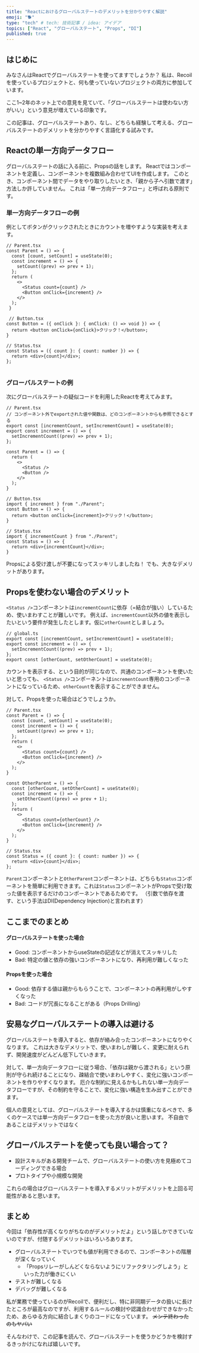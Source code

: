 ```yaml
---
title: "Reactにおけるグローバルステートのデメリットを分かりやすく解説"
emoji: "🐕"
type: "tech" # tech: 技術記事 / idea: アイデア
topics: ["React", "グローバルステート", "Props", "DI"]
published: true
---
```

## はじめに
みなさんはReactでグローバルステートを使ってますでしょうか？
私は、Recoilを使っているプロジェクトと、何も使っていないプロジェクトの両方に参加しています。

ここ1~2年のネット上での意見を見ていて、「グローバルステートは使わない方がいい」という意見が増えている印象です。

この記事は、グローバルステートあり、なし、どちらも経験して考える、グローバルステートのデメリットを分かりやすく言語化する試みです。

## Reactの単一方向データフロー
グローバルステートの話に入る前に、Propsの話をします。
Reactではコンポーネントを定義し、コンポーネントを複数組み合わせてUIを作成します。
このとき、コンポーネント間でデータをやり取りしたいとき、「親から子へ引数で渡す」方法しか許していません。
これは「単一方向データフロー」と呼ばれる原則です。

### 単一方向データフローの例
例としてボタンがクリックされたときにカウントを増やすような実装を考えます。

```tsx
// Parent.tsx
const Parent = () => {
  const [count, setCount] = useState(0);
  const increment = () => {
    setCount((prev) => prev + 1);
  };
  return (
    <>
      <Status count={count} />
      <Button onClick={increment} />
    </>
  );
 }

 // Button.tsx
const Button = ({ onClick }: { onClick: () => void }) => {
  return <button onClick={onClick}>クリック！</button>;
}

// Status.tsx
const Status = ({ count }: { count: number }) => {
  return <div>{count}</div>;
};


```

### グローバルステートの例
次にグローバルステートの疑似コードを利用したReactを考えてみます。

```tsx
// Parent.tsx
// コンポーネント外でexportされた値や関数は、どのコンポーネントからも参照できるとする
export const [incrementCount, setIncrementCount] = useState(0);
export const increment = () => {
  setIncrementCount((prev) => prev + 1);
};

const Parent = () => {
  return (
    <>
      <Status />
      <Button />
    </>
  );
}

// Button.tsx
import { increment } from "./Parent";
const Button = () => {
  return <button onClick={increment}>クリック！</button>;
}

// Status.tsx
import { incrementCount } from "./Parent";
const Status = () => {
  return <div>{incrementCount}</div>;
}
```

Propsによる受け渡しが不要になってスッキリしましたね！
でも、大きなデメリットがあります。

## Propsを使わない場合のデメリット
`<Status />`コンポーネントは`incrementCount`に依存（=結合が強い）しているため、使いまわすことが難しいです。
例えば、`incrementCount`以外の値を表示したいという要件が発生したとします。仮に`otherCount`としましょう。

```
// global.ts
export const [incrementCount, setIncrementCount] = useState(0);
export const increment = () => {
  setIncrementCount((prev) => prev + 1);
};
export const [otherCount, setOtherCount] = useState(0);
```
カウントを表示する、という目的が同じなので、共通のコンポーネントを使いたいと思っても、
`<Status />`コンポーネントは`incrementCount`専用のコンポーネントになっているため、`otherCount`を表示することができません。

対して、Propsを使った場合はどうでしょうか。

```tsx
// Parent.tsx
const Parent = () => {
  const [count, setCount] = useState(0);
  const increment = () => {
    setCount((prev) => prev + 1);
  };
  return (
    <>
      <Status count={count} />
      <Button onClick={increment} />
    </>
  );
}

const OtherParent = () => {
  const [otherCount, setOtherCount] = useState(0);
  const increment = () => {
    setOtherCount((prev) => prev + 1);
  };
  return (
    <>
      <Status count={otherCount} />
      <Button onClick={increment} />
    </>
  );
}

// Status.tsx
const Status = ({ count }: { count: number }) => {
  return <div>{count}</div>;
};

```
`Parent`コンポーネントと`OtherParent`コンポーネントは、どちらも`Status`コンポーネントを簡単に利用できます。これは`Status`コンポーネントがPropsで受け取った値を表示するだけのコンポーネントであるためです。
（引数で依存を渡す、という手法はDI(Dependency Injection)と言われます）

## ここまでのまとめ
#### グローバルステートを使った場合
- Good: コンポーネントからuseStateの記述などが消えてスッキリした
- Bad: 特定の値と依存の強いコンポーネントになり、再利用が難しくなった

#### Propsを使った場合
- Good: 依存する値は親からもらうことで、コンポーネントの再利用がしやすくなった
- Bad: コードが冗長になることがある（Props Drilling）


## 安易なグローバルステートの導入は避ける
グローバルステートを導入すると、依存が絡み合ったコンポーネントになりやくなります。
これは大きなデメリットで、使いまわしが難しく、変更に耐えられず、開発速度がどんどん低下していきます。

対して、単一方向データフローに従う場合、「依存は親から渡される」という原則が守られ続けることになり、疎結合で使いまわしやすく、変化に強いコンポーネントを作りやすくなります。
厄介な制約に見えるかもしれない単一方向データフローですが、その制約を守ることで、変化に強い構造を生み出すことができます。

個人の意見としては、グローバルステートを導入するかは慎重になるべきで、多くのケースでは単一方向データフローを使った方が良いと思います。
不自由であることはデメリットではなく

## グローバルステートを使っても良い場合って？
- 設計スキルがある開発チームで、グローバルステートの使い方を見極めてコーディングできる場合
- プロトタイプや小規模な開発

これらの場合はグローバルステートを導入するメリットがデメリットを上回る可能性があると思います。

## まとめ
今回は「依存性が高くなりがちなのがデメリットだよ」という話しかできていないのですが、付随するデメリットはいろいろあります。
- グローバルステートでいつでも値が利用できるので、コンポーネントの階層が深くなっていく
  - 「Propsリレーがしんどくならないようにリファクタリングしよう」といった力が働きにくい
- テストが難しくなる
- デバッグが難しくなる

私が業務で使っているのがRecoilで、便利だし、特に非同期データの扱いに長けたところが最高なのですが、利用するルールの検討や認識合わせができなかったため、あらゆる方向に結合しまくりのコードになっています。
~~メンテ終わったのもヤバい~~

そんなわけで、この記事を読んで、グローバルステートを使うかどうかを検討するきっかけになれば嬉しいです。
